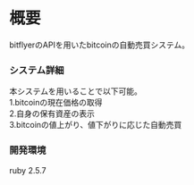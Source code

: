 # 概要<br>
bitflyerのAPIを用いたbitcoinの自動売買システム。<br>

### システム詳細
本システムを用いることで以下可能。<br>
1.bitcoinの現在価格の取得<br>
2.自身の保有資産の表示<br>
3.bitcoinの値上がり、値下がりに応じた自動売買

### 開発環境
ruby 2.5.7
